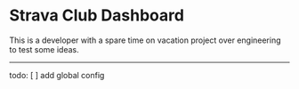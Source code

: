 # Strava Club Dashboard

This is a developer with a spare time on vacation project over 
engineering to test some ideas.

---

todo:
[ ] add global config